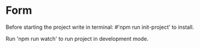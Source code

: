 # Form

Before starting the project write in terminal:  #'npm run init-project' to install.

Run 'npm run watch' to run project in development mode.
